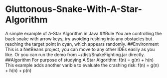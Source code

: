 # Gluttonous-Snake-With-A-Star-Algorithm
A simple example of A-Star Algorithm in Java
##Rule
You are controlling the back snake with arrow keys, try avoiding rushing into any obstacles but reaching the target point in cyan, which appears randomly.
##Environment
This is a NetBeans project, you can move to any other IDEs easily as you like.
Or you can run the demo from ~/dist/SnakeFighting.jar directly.
##Algorithm
For purpose of studying A Star Algorithm:
f(n) = g(n) + h(n)
This example adds another varible to evaluate the crashing risk:
f(n) = g(n) + h(n) + p(n)
